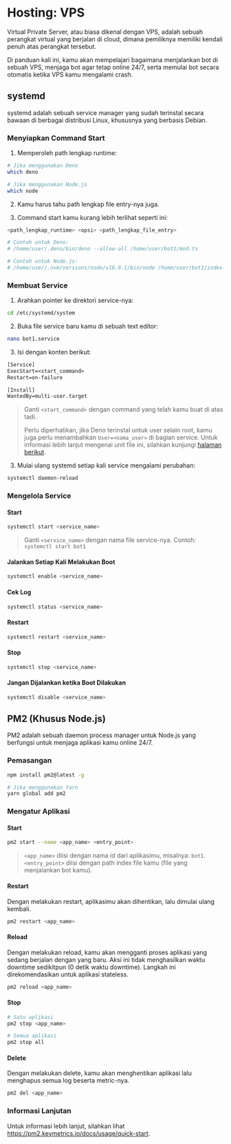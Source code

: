 # Hosting: VPS

Virtual Private Server, atau biasa dikenal dengan VPS, adalah sebuah perangkat virtual yang berjalan di cloud, dimana pemiliknya memiliki kendali penuh atas perangkat tersebut.

Di panduan kali ini, kamu akan mempelajari bagaimana menjalankan bot di sebuah VPS, menjaga bot agar tetap online 24/7, serta memulai bot secara otomatis ketika VPS kamu mengalami crash.

## systemd

systemd adalah sebuah service manager yang sudah terinstal secara bawaan di berbagai distribusi Linux, khususnya yang berbasis Debian.

### Menyiapkan Command Start

1. Memperoleh path lengkap runtime:

```sh
# Jika menggunakan Deno
which deno

# Jika menggunakan Node.js
which node
```

2. Kamu harus tahu path lengkap file entry-nya juga.

3. Command start kamu kurang lebih terlihat seperti ini:

```sh
<path_lengkap_runtime> <opsi> <path_lengkap_file_entry>

# Contoh untuk Deno:
# /home/user/.deno/bin/deno --allow-all /home/user/bot1/mod.ts

# Contoh untuk Node.js:
# /home/user/.nvm/versions/node/v16.9.1/bin/node /home/user/bot1/index.js
```

### Membuat Service

1. Arahkan pointer ke direktori service-nya:

```sh
cd /etc/systemd/system
```

2. Buka file service baru kamu di sebuah text editor:

```sh
nano bot1.service
```

3. Isi dengan konten berikut:

```txt
[Service]
ExecStart=<start_command>
Restart=on-failure

[Install]
WantedBy=multi-user.target
```

> Ganti `<start_command>` dengan command yang telah kamu buat di atas tadi.
>
> Perlu diperhatikan, jika Deno terinstal untuk user selain root, kamu juga perlu menambahkan `User=<nama_user>` di bagian service.
> Untuk informasi lebih lanjut mengenai unit file ini, silahkan kunjungi [halaman berikut](https://access.redhat.com/documentation/en-us/red_hat_enterprise_linux/8/html/configuring_basic_system_settings/assembly_working-with-systemd-unit-files_configuring-basic-system-settings).

3. Mulai ulang systemd setiap kali service mengalami perubahan:

```sh
systemctl daemon-reload
```

### Mengelola Service

#### Start

```sh
systemctl start <service_name>
```

> Ganti `<service_name>` dengan nama file service-nya.
> Contoh: `systemctl start bot1`

#### Jalankan Setiap Kali Melakukan Boot

```sh
systemctl enable <service_name>
```

#### Cek Log

```sh
systemctl status <service_name>
```

#### Restart

```sh
systemctl restart <service_name>
```

#### Stop

```sh
systemctl stop <service_name>
```

#### Jangan Dijalankan ketika Boot Dilakukan

```sh
systemctl disable <service_name>
```

## PM2 (Khusus Node.js)

PM2 adalah sebuah daemon process manager untuk Node.js yang berfungsi untuk menjaga aplikasi kamu online 24/7.

### Pemasangan

```sh
npm install pm2@latest -g

# Jika menggunakan Yarn
yarn global add pm2
```

### Mengatur Aplikasi

#### Start

```sh
pm2 start --name <app_name> <entry_point>
```

> `<app_name>` diisi dengan nama id dari aplikasimu, misalnya: `bot1`.
> `<entry_point>` diisi dengan path index file kamu (file yang menjalankan bot kamu).

#### Restart

Dengan melakukan restart, aplikasimu akan dihentikan, lalu dimulai ulang kembali.

```sh
pm2 restart <app_name>
```

#### Reload

Dengan melakukan reload, kamu akan mengganti proses aplikasi yang sedang berjalan dengan yang baru.
Aksi ini tidak menghasilkan waktu downtime sedikitpun (0 detik waktu downtime).
Langkah ini direkomendasikan untuk aplikasi stateless.

```sh
pm2 reload <app_name>
```

#### Stop

```sh
# Satu aplikasi
pm2 stop <app_name>

# Semua aplikasi
pm2 stop all
```

#### Delete

Dengan melakukan delete, kamu akan menghentikan aplikasi lalu menghapus semua log beserta metric-nya.

```sh
pm2 del <app_name>
```

### Informasi Lanjutan

Untuk informasi lebih lanjut, silahkan lihat <https://pm2.keymetrics.io/docs/usage/quick-start>.
